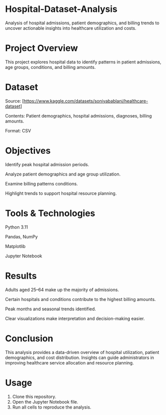 # Hospital-Dataset-Analysis
Analysis of hospital admissions, patient demographics, and billing trends to uncover actionable insights into healthcare utilization and costs.

# Project Overview
This project explores hospital data to identify patterns in patient admissions, age groups, conditions, and billing amounts. 

# Dataset
Source: [https://www.kaggle.com/datasets/soniyabablani/healthcare-dataset]

Contents: Patient demographics, hospital admissions, diagnoses, billing amounts.

Format: CSV

# Objectives
Identify peak hospital admission periods.

Analyze patient demographics and age group utilization.

Examine billing patterns conditions.

Highlight trends to support hospital resource planning.

# Tools & Technologies
Python 3.11

Pandas, NumPy

Matplotlib

Jupyter Notebook

# Results
Adults aged 25–64 make up the majority of admissions.

Certain hospitals and conditions contribute to the highest billing amounts.

Peak months and seasonal trends identified.

Clear visualizations make interpretation and decision-making easier.

# Conclusion
This analysis provides a data-driven overview of hospital utilization, patient demographics, and cost distribution. Insights can guide administrators in improving healthcare service allocation and resource planning.

# Usage
1. Clone this repository.
2. Open the Jupyter Notebook file.
3. Run all cells to reproduce the analysis.


